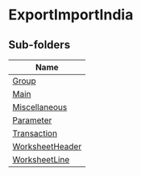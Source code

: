
# ExportImportIndia


## Sub-folders

|Name|
|---|
|[Group](Group/README.md)|
|[Main](Main/README.md)|
|[Miscellaneous](Miscellaneous/README.md)|
|[Parameter](Parameter/README.md)|
|[Transaction](Transaction/README.md)|
|[WorksheetHeader](WorksheetHeader/README.md)|
|[WorksheetLine](WorksheetLine/README.md)|




